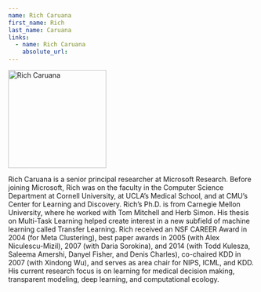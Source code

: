 ```yaml
---
name: Rich Caruana
first_name: Rich
last_name: Caruana
links:
  - name: Rich Caruana
    absolute_url: 
---
```


<img src="/2023/assets/images/rcaruana.jpg" alt="Rich Caruana" width="200"/>

Rich Caruana is a senior principal researcher at Microsoft Research. Before joining Microsoft, Rich was on the faculty in the Computer Science Department at Cornell University, at UCLA’s Medical School, and at CMU’s Center for Learning and Discovery.  Rich’s Ph.D. is from Carnegie Mellon University, where he worked with Tom Mitchell and Herb Simon.  His thesis on Multi-Task Learning helped create interest in a new subfield of machine learning called Transfer Learning.  Rich received an NSF CAREER Award in 2004 (for Meta Clustering), best paper awards in 2005 (with Alex Niculescu-Mizil), 2007 (with Daria Sorokina), and 2014 (with Todd Kulesza, Saleema Amershi, Danyel Fisher, and Denis Charles), co-chaired KDD in 2007 (with Xindong Wu), and serves as area chair for NIPS, ICML, and KDD.  His current research focus is on learning for medical decision making, transparent modeling, deep learning, and computational ecology.